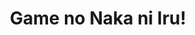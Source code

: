 --- 
title: "Game no Naka ni Iru!"
publishdate: "2018-12-15T16:48:46+02:00"
src: "https://365manga.net/manga/game-no-naka-ni-iru"
image: "https://data.365manga.net/images/thumbnails/32808-game-no-naka-ni-iru.jpg"
description: " Mikan (Idiot), Matcha (Serious), and Kassis (Cool Idiot) are a trio of JK friends. One day, they start playing a famous retro game, 'Dragon Journey 3', when they all get sucked into the game screen!? When they wake up, they find themselves in a familiar world in the game!! Fights, deaths, and resurrections abound in their quest to escape this world! Gut-busting adventures of…"
---